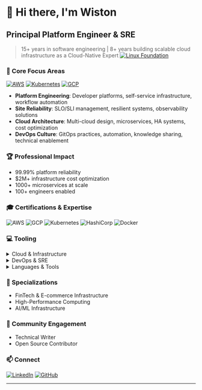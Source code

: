# 👋 Hi there, I'm Wiston

## Principal Platform Engineer & SRE

> 15+ years in software engineering | 8+ years building scalable cloud infrastructure as a Cloud-Native Expert
> [![Linux Foundation](https://img.shields.io/badge/Linux%20Foundation-Certified-003366?style=for-the-badge&logo=linux-foundation&logoColor=white)](https://www.credly.com/users/wiston)

### 🎯 Core Focus Areas
[![AWS](https://img.shields.io/badge/AWS-232F3E?style=for-the-badge&logo=amazon-aws&logoColor=white)](https://www.credly.com/users/wiston)
[![Kubernetes](https://img.shields.io/badge/kubernetes-326ce6.svg?&style=for-the-badge&logo=kubernetes&logoColor=white)](https://www.credly.com/users/wiston)
[![GCP](https://img.shields.io/badge/Google_Cloud-4285F4?style=for-the-badge&logo=google-cloud&logoColor=white)](https://www.credly.com/users/wiston)
- **Platform Engineering**: Developer platforms, self-service infrastructure, workflow automation
- **Site Reliability**: SLO/SLI management, resilient systems, observability solutions
- **Cloud Architecture**: Multi-cloud design, microservices, HA systems, cost optimization
- **DevOps Culture**: GitOps practices, automation, knowledge sharing, technical enablement

### 🏆 Professional Impact
- 99.99% platform reliability
- $2M+ infrastructure cost optimization
- 1000+ microservices at scale
- 100+ engineers enabled

### 🎓 Certifications & Expertise
![AWS](https://img.shields.io/badge/AWS-8x_Certified-FF9900?style=flat-square&logo=amazon-aws)
![GCP](https://img.shields.io/badge/GCP-5x_Certified-4285F4?style=flat-square&logo=google-cloud)
![Kubernetes](https://img.shields.io/badge/Kubernetes-CKA%20%7C%20CKAD-326ce6?style=flat-square&logo=kubernetes)
![HashiCorp](https://img.shields.io/badge/HashiCorp-Vault%20%7C%20Terraform-000000?style=flat-square&logo=hashicorp)
![Docker](https://img.shields.io/badge/Docker-DCA-2496ED?style=flat-square&logo=docker)

### 💻 Tooling

<details>
<summary>Cloud & Infrastructure</summary>

![AWS](https://img.shields.io/badge/AWS-%23FF9900.svg?style=flat-square&logo=amazon-aws&logoColor=white)
![GCP](https://img.shields.io/badge/Google_Cloud-%234285F4.svg?style=flat-square&logo=google-cloud&logoColor=white)
![Kubernetes](https://img.shields.io/badge/Kubernetes-%23326ce5.svg?style=flat-square&logo=kubernetes&logoColor=white)
![Terraform](https://img.shields.io/badge/Terraform-%235835CC.svg?style=flat-square&logo=terraform&logoColor=white)
![Docker](https://img.shields.io/badge/Docker-%232496ED.svg?style=flat-square&logo=docker&logoColor=white)

</details>

<details>
<summary>DevOps & SRE</summary>

![ArgoCD](https://img.shields.io/badge/Argo_CD-%23EF7B4D.svg?style=flat-square&logo=argo&logoColor=white)
![Prometheus](https://img.shields.io/badge/Prometheus-%23E6522C.svg?style=flat-square&logo=prometheus&logoColor=white)
![Grafana](https://img.shields.io/badge/Grafana-%23F46800.svg?style=flat-square&logo=grafana&logoColor=white)
![Istio](https://img.shields.io/badge/Istio-%23466BB0.svg?style=flat-square&logo=istio&logoColor=white)

</details>

<details>
<summary>Languages & Tools</summary>

![Go](https://img.shields.io/badge/Go-%2300ADD8.svg?style=flat-square&logo=go&logoColor=white)
![Python](https://img.shields.io/badge/Python-%233776AB.svg?style=flat-square&logo=python&logoColor=white)
![Helm](https://img.shields.io/badge/Helm-%23277A9F.svg?style=flat-square&logo=helm&logoColor=white)
![Vault](https://img.shields.io/badge/Vault-%23000000.svg?style=flat-square&logo=vault&logoColor=white)

</details>

### 🌟 Specializations
- FinTech & E-commerce Infrastructure
- High-Performance Computing
- AI/ML Infrastructure

### 🤝 Community Engagement
- Technical Writer
- Open Source Contributor

### 📫 Connect
[![LinkedIn](https://img.shields.io/badge/LinkedIn-0077B5?style=for-the-badge&logo=linkedin&logoColor=white)](https://www.linkedin.com/in/wiston/)
[![GitHub](https://img.shields.io/badge/GitHub-100000?style=for-the-badge&logo=github&logoColor=white)](https://github.com/wistonk)

---


